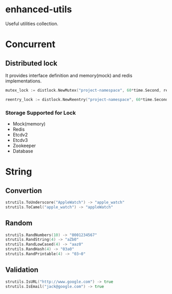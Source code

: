 enhanced-utils
===

Useful utilities collection.

# Concurrent

## Distributed lock
It provides interface definition and memory(mock) and redis implementations.

```go
mutex_lock := distlock.NewMutex("project-namespace", 60*time.Second, redis.New([]string{"127.0.0.1:6379"}))

reentry_lock := distlock.NewReentry("project-namespace", 60*time.Second, redis.New([]string{"127.0.0.1:6379"}))
```

### Storage Supported for Lock

* Mock(memory)
* Redis
* Etcdv2
* Etcdv3
* Zookeeper
* Database

# String

## Convertion
```go
strutils.ToUnderscore("AppleWatch") -> "apple_watch"
strutils.ToCamel("apple_watch") -> "appleWatch"
```

## Random
```go
strutils.RandNumbers(10) -> "0001234567"
strutils.RandString(4) -> "aZb0"
strutils.RandLowCased(4) -> "aaz0"
strutils.RandHash(4) -> "03a0"
strutils.RandPrintable(4) -> "03~0"
```

## Validation
```go
strutils.IsURL("http://www.google.com") -> true
strutils.IsEmail("jack@google.com") -> true
```
